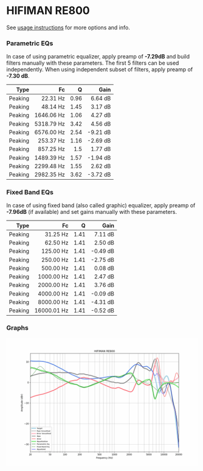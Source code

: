 # HIFIMAN RE800
See [usage instructions](https://github.com/jaakkopasanen/AutoEq#usage) for more options and info.

### Parametric EQs
In case of using parametric equalizer, apply preamp of **-7.29dB** and build filters manually
with these parameters. The first 5 filters can be used independently.
When using independent subset of filters, apply preamp of **-7.30 dB**.

| Type    | Fc         |    Q | Gain     |
|--------:|-----------:|-----:|---------:|
| Peaking | 22.31 Hz   | 0.96 | 6.64 dB  |
| Peaking | 48.14 Hz   | 1.45 | 3.17 dB  |
| Peaking | 1646.06 Hz | 1.06 | 4.27 dB  |
| Peaking | 5318.79 Hz | 3.42 | 4.56 dB  |
| Peaking | 6576.00 Hz | 2.54 | -9.21 dB |
| Peaking | 253.37 Hz  | 1.16 | -2.69 dB |
| Peaking | 857.25 Hz  | 1.5  | 1.77 dB  |
| Peaking | 1489.39 Hz | 1.57 | -1.94 dB |
| Peaking | 2299.48 Hz | 1.55 | 2.62 dB  |
| Peaking | 2982.35 Hz | 3.62 | -3.72 dB |

### Fixed Band EQs
In case of using fixed band (also called graphic) equalizer, apply preamp of **-7.96dB**
(if available) and set gains manually with these parameters.

| Type    | Fc          |    Q | Gain     |
|--------:|------------:|-----:|---------:|
| Peaking | 31.25 Hz    | 1.41 | 7.11 dB  |
| Peaking | 62.50 Hz    | 1.41 | 2.50 dB  |
| Peaking | 125.00 Hz   | 1.41 | -0.49 dB |
| Peaking | 250.00 Hz   | 1.41 | -2.75 dB |
| Peaking | 500.00 Hz   | 1.41 | 0.08 dB  |
| Peaking | 1000.00 Hz  | 1.41 | 2.47 dB  |
| Peaking | 2000.00 Hz  | 1.41 | 3.76 dB  |
| Peaking | 4000.00 Hz  | 1.41 | -0.09 dB |
| Peaking | 8000.00 Hz  | 1.41 | -4.31 dB |
| Peaking | 16000.01 Hz | 1.41 | -0.52 dB |

### Graphs
![](./HIFIMAN%20RE800.png)